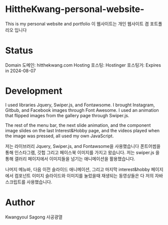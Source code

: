 # HittheKwang-personal-website-
This is my personal website and portfolio 
이 웹사이트는 개인 웹사이트 겸 포트폴리오 입니다

# Status 
Domain 도메인: hitthekwang.com
Hosting 호스팅: Hostinger 호스팅거: Expires in 2024-08-07

# Development
I used libraries Jquery, Swiper.js, and Fontawsome.
I brought Instagram, Gitbub, and Facebook images through Font Awesome.
I used an animation that flipped images from the gallery page through Swiper.js.

<script type="text/javascript" src="swiper.min.js"></script>

The rest of the menu bar, the next slide animation, and the component image slides on the last Interest&Hobby page, 
and the videos played when the image was pressed, all used my own JavaScript.

저는 라이브러리 Jquery, Swiper.js, and Fontawsome을 사용했습니다
폰트어썸을 통해 인스타그램, 깃헙 그리고 페이스북 이미지를 가지고 왔습니다.
저는 swiper.js 을 통해 갤러리 페이지에서 이미지들을 넘기는 애니메이션을 활용했습니다.

<script type="text/javascript" src="swiper.min.js"></script>

나머지 메뉴바, 다음 이전 슬라이드 애니메이션, 그리고 마지막 interest&hobby 페이지에서 
컴포넌트 이미지 슬라이드와 이미지를 눌렀을때 재생되는 동영상들은 다 저의 자바스크립트를 사용했습니다.

# Author
Kwangyoul Sagong
사공광열
